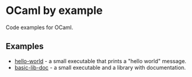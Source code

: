 # OCaml by example

Code examples for OCaml.

## Examples

- [hello-world]() - a small executable that prints a "hello world" message.
- [basic-lib-doc]() - a small executable and a library with documentation.

